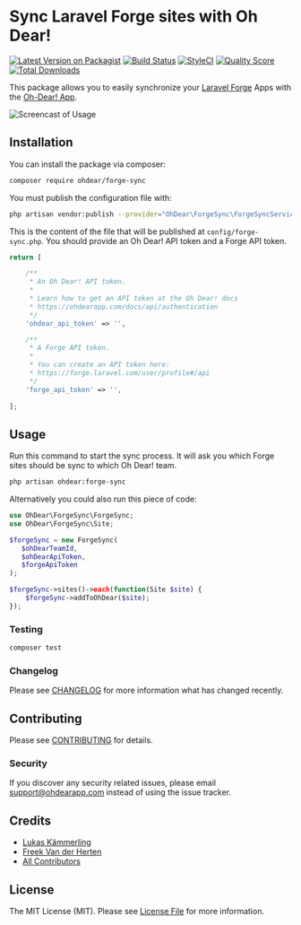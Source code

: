 # Sync Laravel Forge sites with Oh Dear!

[![Latest Version on Packagist](https://img.shields.io/packagist/v/ohdearapp/laravel-forge-sync.svg?style=flat-square)](https://packagist.org/packages/ohdearapp/laravel-forge-sync)
[![Build Status](https://img.shields.io/travis/ohdearapp/laravel-forge-sync/master.svg?style=flat-square)](https://travis-ci.org/ohdearapp/laravel-forge-sync)
[![StyleCI](https://styleci.io/repos/117903870/shield?branch=master)](https://styleci.io/repos/117903870)
[![Quality Score](https://img.shields.io/scrutinizer/g/ohdearapp/laravel-forge-sync.svg?style=flat-square)](https://scrutinizer-ci.com/g/ohdearapp/laravel-forge-sync)
[![Total Downloads](https://img.shields.io/packagist/dt/ohdearapp/laravel-forge-sync.svg?style=flat-square)](https://packagist.org/packages/ohdearapp/laravel-forge-sync)

This package allows you to easily synchronize your [Laravel Forge](https://forge.laravel.com) Apps with the [Oh-Dear! App](https://ohdearapp.com).

![Screencast of Usage](http://g.recordit.co/dPu0Ha2ErB.gif)

## Installation

You can install the package via composer:

```bash
composer require ohdear/forge-sync
```

You must publish the configuration file with:

``` bash
php artisan vendor:publish --provider="OhDear\ForgeSync\ForgeSyncServiceProvider"
```

This is the content of the file that will be published at `config/forge-sync.php`. You should provide an Oh Dear! API token and a Forge API token.

```` php 
return [

    /**
     * An Oh Dear! API token.
     *
     * Learn how to get an API token at the Oh Dear! docs
     * https://ohdearapp.com/docs/api/authentication
     */
    'ohdear_api_token' => '',

    /**
     * A Forge API token.
     *
     * You can create an API token here:
     * https://forge.laravel.com/user/profile#/api
     */
    'forge_api_token' => '',
    
];
````

## Usage

Run this command to start the sync process. It will ask you which Forge sites should be sync to which Oh Dear! team.

``` bash
php artisan ohdear:forge-sync
```

Alternatively you could also run this piece of code:


``` php 
use OhDear\ForgeSync\ForgeSync;
use OhDear\ForgeSync\Site;

$forgeSync = new ForgeSync(
   $ohDearTeamId, 
   $ohDearApiToken,
   $forgeApiToken
);

$forgeSync->sites()->each(function(Site $site) {
    $forgeSync->addToOhDear($site);
});
```
### Testing

``` bash
composer test
```

### Changelog

Please see [CHANGELOG](CHANGELOG.md) for more information what has changed recently.

## Contributing

Please see [CONTRIBUTING](CONTRIBUTING.md) for details.

### Security

If you discover any security related issues, please email support@ohdearapp.com instead of using the issue tracker.

## Credits

- [Lukas Kämmerling](https://github.com/LKDevelopment)
- [Freek Van der Herten](https://github.com/freekmurze)
- [All Contributors](../../contributors)

## License

The MIT License (MIT). Please see [License File](LICENSE.md) for more information.
